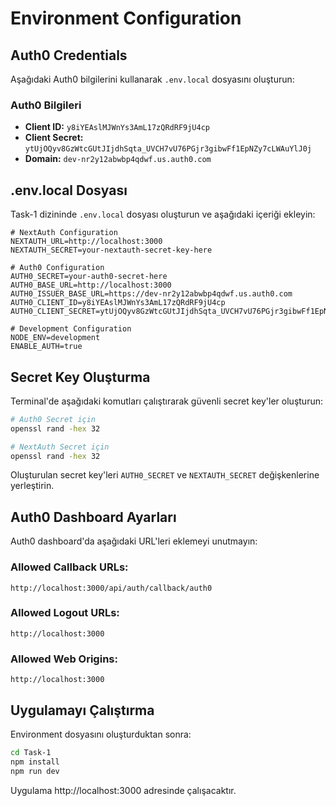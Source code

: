 # Environment Configuration

## Auth0 Credentials

Aşağıdaki Auth0 bilgilerini kullanarak `.env.local` dosyasını oluşturun:

### Auth0 Bilgileri
- **Client ID:** `y8iYEAslMJWnYs3AmL17zQRdRF9jU4cp`
- **Client Secret:** `ytUjOQyv8GzWtcGUtJIjdhSqta_UVCH7vU76PGjr3gibwFf1EpNZy7cLWAuYlJ0j`
- **Domain:** `dev-nr2y12abwbp4qdwf.us.auth0.com`

## .env.local Dosyası

Task-1 dizininde `.env.local` dosyası oluşturun ve aşağıdaki içeriği ekleyin:

```env
# NextAuth Configuration
NEXTAUTH_URL=http://localhost:3000
NEXTAUTH_SECRET=your-nextauth-secret-key-here

# Auth0 Configuration
AUTH0_SECRET=your-auth0-secret-here
AUTH0_BASE_URL=http://localhost:3000
AUTH0_ISSUER_BASE_URL=https://dev-nr2y12abwbp4qdwf.us.auth0.com
AUTH0_CLIENT_ID=y8iYEAslMJWnYs3AmL17zQRdRF9jU4cp
AUTH0_CLIENT_SECRET=ytUjOQyv8GzWtcGUtJIjdhSqta_UVCH7vU76PGjr3gibwFf1EpNZy7cLWAuYlJ0j

# Development Configuration
NODE_ENV=development
ENABLE_AUTH=true
```

## Secret Key Oluşturma

Terminal'de aşağıdaki komutları çalıştırarak güvenli secret key'ler oluşturun:

```bash
# Auth0 Secret için
openssl rand -hex 32

# NextAuth Secret için
openssl rand -hex 32
```

Oluşturulan secret key'leri `AUTH0_SECRET` ve `NEXTAUTH_SECRET` değişkenlerine yerleştirin.

## Auth0 Dashboard Ayarları

Auth0 dashboard'da aşağıdaki URL'leri eklemeyi unutmayın:

### Allowed Callback URLs:
```
http://localhost:3000/api/auth/callback/auth0
```

### Allowed Logout URLs:
```
http://localhost:3000
```

### Allowed Web Origins:
```
http://localhost:3000
```

## Uygulamayı Çalıştırma

Environment dosyasını oluşturduktan sonra:

```bash
cd Task-1
npm install
npm run dev
```

Uygulama http://localhost:3000 adresinde çalışacaktır. 